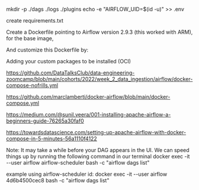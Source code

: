 mkdir -p ./dags ./logs ./plugins
echo -e "AIRFLOW_UID=$(id -u)" >> .env

create requirements.txt


Create a Dockerfile pointing to Airflow version 2.9.3 (this worked with ARM), for the base image,

And customize this Dockerfile by:

Adding your custom packages to be installed (OCI)


https://github.com/DataTalksClub/data-engineering-zoomcamp/blob/main/cohorts/2022/week_2_data_ingestion/airflow/docker-compose-nofrills.yml

https://github.com/marclamberti/docker-airflow/blob/main/docker-compose.yml

https://medium.com/@sunil.veera/001-installing-apache-airflow-a-beginners-guide-76265a30faf0


https://towardsdatascience.com/setting-up-apache-airflow-with-docker-compose-in-5-minutes-56a1110f4122



Note: It may take a while before your DAG appears in the UI. We can speed things up by running the following command in our terminal 
docker exec -it --user airflow airflow-scheduler bash -c "airflow dags list"

example using airflow-scheduler id:
docker exec -it --user airflow 4d6b4500cec8 bash -c "airflow dags list"